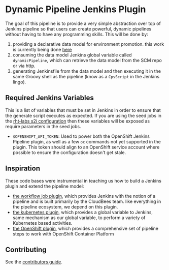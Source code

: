 # Dynamic Pipeline Jenkins Plugin

The goal of this pipeline is to provide a very simple abstraction over top of Jenkins pipeline so that users can create powerful, dynamic pipelines without having to have any programming skills. This will be done by:

1. providing a declarative data model for environment promotion. this work is currently being done [here](https://github.com/rht-labs/api-design)
2. consuming the data model Jenkins global variable called `dynamicPipeline`, which can retrieve the data model from the SCM repo or via http.
3. generating Jenkinsfile from the data model and then executing it in the same Groovy shell as the pipeline (know as a `CpsScript` in the Jenkins lingo).


## Required Jenkins Variables

This is a list of variables that must be set in Jenkins in order to ensure that the generate script executes as expected. If you are using the seed jobs in the [rht-labs s2i configuration](https://github.com/rht-labs/openshift-jenkins-s2i-config) then these variables will be exposed as require parameters in the seed jobs.

- `$OPENSHIFT_API_TOKEN`: Used to power both the OpenShift Jenkins Pipeline plugin, as well as a few `oc` commands not yet supported in the plugin. This token should align to an OpenShift service account where possible to ensure the configuration doesn't get stale.


## Inspiration

These code bases were instrumental in teaching us how to build a Jenkins plugin and extend the pipeline model:

- [the workflow job plugin](https://github.com/jenkinsci/workflow-job-plugin), which provides Jenkins with the notion of a pipeline and is built primarily by the CloudBees team. like everything in the pipeline ecosystem, we depend on this plugin.
- [the kubernetes plugin](https://github.com/jenkinsci/kubernetes-pipeline-plugin), which provides a global variable to Jenkins, same mechanism as our global variable, to perform a variety of Kubernetes based activities.
- [the OpenShift plugin](https://github.com/jenkinsci/openshift-pipeline-plugin), which provides a comprehensive set of pipeline steps to work with OpenShift Container Platform

## Contributing
See the [contributors guide](https://github.com/rht-labs/api-design/blob/master/CONTRIBUTING.md).